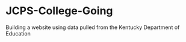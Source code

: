 # JCPS-College-Going
Building a website using data pulled from the Kentucky Department of Education
